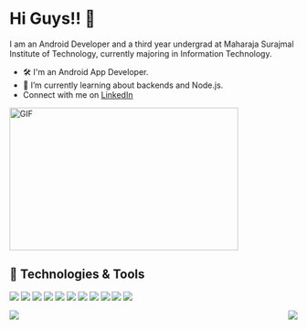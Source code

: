 # Hi Guys!! 👋
I am an Android Developer and a third year undergrad at Maharaja Surajmal Institute of Technology, currently majoring in Information Technology.

- 🛠 I'm an Android App Developer.
- 🌱 I’m currently learning about backends and Node.js.
-  Connect with me on [LinkedIn](https://linkedin.com/in/anshul3pathi)

<img align="center" height="250" width="400" alt="GIF" src="https://media.giphy.com/media/giKklFontfveZrNXjz/giphy.gif" />

## 🔧 Technologies & Tools
![](https://img.shields.io/badge/OS-Linux-informational?style=flat&logo=linux&logoColor=white&color=2bbc8a)
![](https://img.shields.io/badge/OS-Windows-informational?style=flat&logo=windows&logoColor=white&color=2bbc8a)
![](https://img.shields.io/badge/Editor-VS_CODE-informational?style=flat&logo=visual-studio-code&logoColor=white&color=2bbc8a)
![](https://img.shields.io/badge/Editor-Android_Studio-informational?style=flat&logo=android-studio&logoColor=white&color=2bbc8a)
![](https://img.shields.io/badge/Editor-IntelliJ_IDEA-informational?style=flat&logo=intellij-idea&logoColor=white&color=2bbc8a)
![](https://img.shields.io/badge/Code-Kotlin-informational?style=flat&logo=kotlin&logoColor=white&color=2bbc8a)
![](https://img.shields.io/badge/Code-Python-informational?style=flat&logo=python&logoColor=white&color=2bbc8a)
![](https://img.shields.io/badge/Code-C++-informational?style=flat&logo=c++&logoColor=white&color=2bbc8a)
![](https://img.shields.io/badge/Code-JavaScript-informational?style=flat&logo=javascript&logoColor=white&color=2bbc8a)
![](https://img.shields.io/badge/Tools-MongoDB-informational?style=flat&logo=mongodb&logoColor=white&color=2bbc8a)
![](https://img.shields.io/badge/Tools-Firebase-informational?style=flat&logo=firebase&logoColor=white&color=2bbc8a)

<img align="left" src="https://github-readme-stats.vercel.app/api/?username=anshul3pathi&show_icons=true&theme=onedark" />
<img align="right" src="https://github-readme-stats.vercel.app/api/top-langs/?username=anshul3pathi" />


<!--
**anshul3pathi/anshul3pathi** is a ✨ _special_ ✨ repository because its `README.md` (this file) appears on your GitHub profile.


